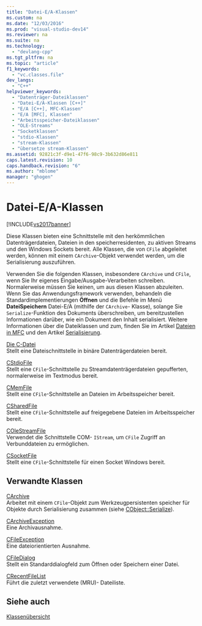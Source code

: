 ```yaml
---
title: "Datei-E/A-Klassen"
ms.custom: na
ms.date: "12/03/2016"
ms.prod: "visual-studio-dev14"
ms.reviewer: na
ms.suite: na
ms.technology: 
  - "devlang-cpp"
ms.tgt_pltfrm: na
ms.topic: "article"
f1_keywords: 
  - "vc.classes.file"
dev_langs: 
  - "C++"
helpviewer_keywords: 
  - "Datenträger-Dateiklassen"
  - "Datei-E/A-Klassen [C++]"
  - "E/A [C++], MFC-Klassen"
  - "E/A [MFC], Klassen"
  - "Arbeitsspeicher-Dateiklassen"
  - "OLE-Streams"
  - "Socketklassen"
  - "stdio-Klassen"
  - "stream-Klassen"
  - "übersetze stream-Klassen"
ms.assetid: 92821c3f-d9e1-47f6-98c9-3b632d86e811
caps.latest.revision: 10
caps.handback.revision: "6"
ms.author: "mblome"
manager: "ghogen"
---
```

# Datei-E/A-Klassen
[!INCLUDE[vs2017banner](../assembler/inline/includes/vs2017banner.md)]

Diese Klassen bieten eine Schnittstelle mit den herkömmlichen Datenträgerdateien, Dateien in den speicherresidenten, zu aktiven Streams und den Windows Sockets bereit.  Alle Klassen, die von `CFile` abgeleitet werden, können mit einem `CArchive`\-Objekt verwendet werden, um die Serialisierung auszuführen.  
  
 Verwenden Sie die folgenden Klassen, insbesondere `CArchive` und `CFile`, wenn Sie Ihr eigenes Eingabe\/Ausgabe\-Verarbeiten schreiben.  Normalerweise müssen Sie keinen, um aus diesen Klassen abzuleiten.  Wenn Sie das Anwendungsframework verwenden, behandeln die Standardimplementierungen **Öffnen** und die Befehle im Menü **DateiSpeichern** Datei\-E\/A \(mithilfe der `CArchive`\- Klasse\), solange Sie `Serialize`\-Funktion des Dokuments überschreiben, um bereitzustellen Informationen darüber, wie ein Dokument den Inhalt serialisiert.  Weitere Informationen über die Dateiklassen und zum, finden Sie im Artikel [Dateien in MFC](../mfc/files-in-mfc.md) und den Artikel [Serialisierung](../mfc/serialization-in-mfc.md).  
  
 [Die C\-Datei](../mfc/reference/cfile-class.md)  
 Stellt eine Dateischnittstelle in binäre Datenträgerdateien bereit.  
  
 [CStdioFile](../mfc/reference/cstdiofile-class.md)  
 Stellt eine `CFile`\-Schnittstelle zu Streamdatenträgerdateien gepufferten, normalerweise im Textmodus bereit.  
  
 [CMemFile](../mfc/reference/cmemfile-class.md)  
 Stellt eine `CFile`\-Schnittstelle an Dateien im Arbeitsspeicher bereit.  
  
 [CSharedFile](../mfc/reference/csharedfile-class.md)  
 Stellt eine `CFile`\-Schnittstelle auf freigegebene Dateien im Arbeitsspeicher bereit.  
  
 [COleStreamFile](../mfc/reference/colestreamfile-class.md)  
 Verwendet die Schnittstelle COM\- `IStream`, um `CFile` Zugriff an Verbunddateien zu ermöglichen.  
  
 [CSocketFile](../mfc/reference/csocketfile-class.md)  
 Stellt eine `CFile`\-Schnittstelle für einen Socket Windows bereit.  
  
## Verwandte Klassen  
 [CArchive](../mfc/reference/carchive-class.md)  
 Arbeitet mit einem `CFile`\-Objekt zum Werkzeugpersistenten speicher für Objekte durch Serialisierung zusammen \(siehe [CObject::Serialize](../Topic/CObject::Serialize.md)\).  
  
 [CArchiveException](../mfc/reference/carchiveexception-class.md)  
 Eine Archivausnahme.  
  
 [CFileException](../mfc/reference/cfileexception-class.md)  
 Eine dateiorientierten Ausnahme.  
  
 [CFileDialog](../mfc/reference/cfiledialog-class.md)  
 Stellt ein Standarddialogfeld zum Öffnen oder Speichern einer Datei.  
  
 [CRecentFileList](../mfc/reference/crecentfilelist-class.md)  
 Führt die zuletzt verwendete \(MRU\)\- Dateiliste.  
  
## Siehe auch  
 [Klassenübersicht](../mfc/class-library-overview.md)